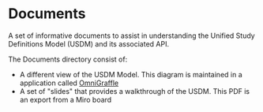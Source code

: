 # Documents

A set of informative documents to assist in understanding the Unified Study Definitions Model (USDM) and its associated API.

The Documents directory consist of:

- A different view of the USDM Model. This diagram is maintained in a application called [OmniGraffle](https://www.omnigroup.com/omnigraffle)
- A set of "slides" that provides a walkthrough of the USDM. This PDF is an export from a Miro board
